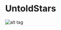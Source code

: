 # UntoldStars

![alt tag](https://cloud.githubusercontent.com/assets/5374997/23731132/a82c3782-0439-11e7-9bf1-442d98cf3a0a.gif)
